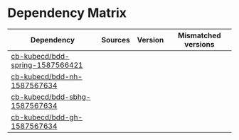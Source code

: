# Dependency Matrix

Dependency | Sources | Version | Mismatched versions
---------- | ------- | ------- | -------------------
[cb-kubecd/bdd-spring-1587566421](https://github.com/cb-kubecd/bdd-spring-1587566421.git) |  | []() | 
[cb-kubecd/bdd-nh-1587567634](https://github.com/cb-kubecd/bdd-nh-1587567634.git) |  | []() | 
[cb-kubecd/bdd-sbhg-1587567634](https://github.com/cb-kubecd/bdd-sbhg-1587567634.git) |  | []() | 
[cb-kubecd/bdd-gh-1587567634](https://github.com/cb-kubecd/bdd-gh-1587567634.git) |  | []() | 
